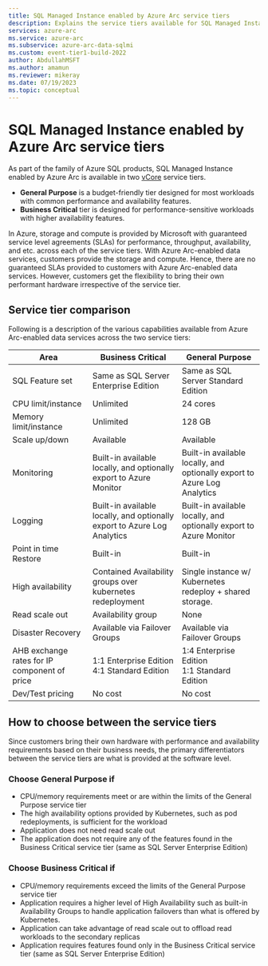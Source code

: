 ```yaml
---
title: SQL Managed Instance enabled by Azure Arc service tiers
description: Explains the service tiers available for SQL Managed Instance enabled by Azure Arc deployments. 
services: azure-arc
ms.service: azure-arc
ms.subservice: azure-arc-data-sqlmi
ms.custom: event-tier1-build-2022
author: AbdullahMSFT
ms.author: amamun
ms.reviewer: mikeray
ms.date: 07/19/2023
ms.topic: conceptual
---
```


# SQL Managed Instance enabled by Azure Arc service tiers

As part of the family of Azure SQL products, SQL Managed Instance enabled by Azure Arc is available in two [vCore](/azure/azure-sql/database/service-tiers-vcore) service tiers.

- **General Purpose** is a budget-friendly tier designed for most workloads with common performance and availability features.
- **Business Critical** tier is designed for performance-sensitive workloads with higher availability features.

In Azure, storage and compute is provided by Microsoft with guaranteed service level agreements (SLAs) for performance, throughput, availability, and etc. across each of the service tiers. With Azure Arc-enabled data services, customers provide the storage and compute. Hence, there are no guaranteed SLAs provided to customers with Azure Arc-enabled data services. However, customers get the flexibility to bring their own performant hardware irrespective of the service tier. 

## Service tier comparison

Following is a description of the various capabilities available from Azure Arc-enabled data services across the two service tiers:


Area | Business Critical | General Purpose
----------|-----------------|------------------
SQL Feature set | Same as SQL Server Enterprise Edition | Same as SQL Server Standard Edition
CPU limit/instance | Unlimited  | 24 cores
Memory limit/instance | Unlimited | 128 GB
Scale up/down | Available | Available
Monitoring | Built-in available locally, and optionally export to Azure Monitor | Built-in available locally, and optionally export to Azure Log Analytics
Logging | Built-in available locally, and optionally export to Azure Log Analytics | Built-in available locally, and optionally export to Azure Monitor
Point in time Restore | Built-in | Built-in
High availability | Contained Availability groups over kubernetes redeployment | Single instance w/ Kubernetes redeploy + shared storage.
Read scale out | Availability group | None
Disaster Recovery | Available via Failover Groups | Available via Failover Groups
AHB exchange rates for IP component of price | 1:1 Enterprise Edition <br> 4:1 Standard Edition | 1:4 Enterprise Edition​ <br> 1:1 Standard Edition 
Dev/Test pricing | No cost | No cost

## How to choose between the service tiers

Since customers bring their own hardware with performance and availability requirements based on their business needs, the primary differentiators between the service tiers are what is provided at the software level. 

### Choose General Purpose if

- CPU/memory requirements meet or are within the limits of the General Purpose service tier
- The high availability options provided by Kubernetes, such as pod redeployments, is sufficient for the workload
- Application does not need read scale out
- The application does not require any of the features found in the Business Critical service tier (same as SQL Server Enterprise Edition)

### Choose Business Critical if

- CPU/memory requirements exceed the limits of the General Purpose service tier
- Application requires a higher level of High Availability such as built-in Availability Groups to handle application failovers than what is offered by Kubernetes. 
- Application can take advantage of read scale out to offload read workloads to the secondary replicas
- Application requires features found only in the Business Critical service tier (same as SQL Server Enterprise Edition)
